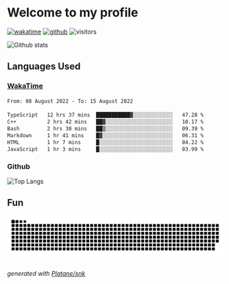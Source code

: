 # Welcome to my profile

[![wakatime](https://wakatime.com/badge/user/82c377cd-a54c-404c-b7df-177b313ca539.svg)](https://wakatime.com/@82c377cd-a54c-404c-b7df-177b313ca539)
[![github](https://img.shields.io/github/followers/xinthose?logo=github&style=plastic)](https://github.com/alanhamlett?tab=followers)
![visitors](https://visitor-badge.glitch.me/badge?page_id=xinthose&left_color=green&right_color=red)

![Github stats](https://github-readme-stats.vercel.app/api?username=xinthose&show_icons=true&theme=radical&count_private=true)

## Languages Used

### [WakaTime](https://wakatime.com/)
<!--START_SECTION:waka-->

```text
From: 08 August 2022 - To: 15 August 2022

TypeScript   12 hrs 37 mins  ███████████▓░░░░░░░░░░░░░   47.28 %
C++          2 hrs 42 mins   ██▓░░░░░░░░░░░░░░░░░░░░░░   10.17 %
Bash         2 hrs 30 mins   ██▒░░░░░░░░░░░░░░░░░░░░░░   09.39 %
Markdown     1 hr 41 mins    █▓░░░░░░░░░░░░░░░░░░░░░░░   06.31 %
HTML         1 hr 7 mins     █░░░░░░░░░░░░░░░░░░░░░░░░   04.22 %
JavaScript   1 hr 3 mins     █░░░░░░░░░░░░░░░░░░░░░░░░   03.99 %
```

<!--END_SECTION:waka-->

### Github

![Top Langs](https://github-readme-stats.vercel.app/api/top-langs/?username=xinthose)

## Fun
![github contribution grid snake animation](https://raw.githubusercontent.com/xinthose/xinthose/output/github-contribution-grid-snake.svg)

_generated with [Platane/snk](https://github.com/Platane/snk)_
